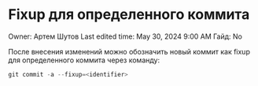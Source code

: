 # Fixup для определенного коммита

Owner: Артем Шутов
Last edited time: May 30, 2024 9:00 AM
Гайд: No

После внесения изменений можно обозначить новый коммит как fixup для определенного коммита через команду:

```powershell
git commit -a --fixup=<identifier>
```